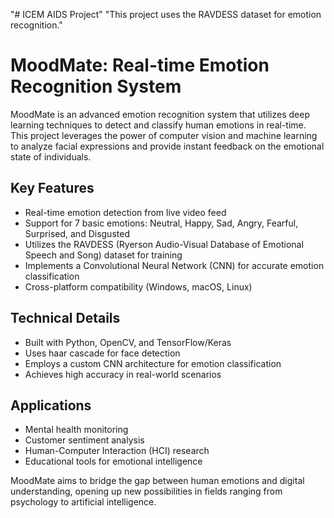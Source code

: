 "# ICEM AIDS Project" 
"This project uses the RAVDESS dataset for emotion recognition." 

# MoodMate: Real-time Emotion Recognition System

MoodMate is an advanced emotion recognition system that utilizes deep learning techniques to detect and classify human emotions in real-time. This project leverages the power of computer vision and machine learning to analyze facial expressions and provide instant feedback on the emotional state of individuals.

## Key Features

- Real-time emotion detection from live video feed
- Support for 7 basic emotions: Neutral, Happy, Sad, Angry, Fearful, Surprised, and Disgusted
- Utilizes the RAVDESS (Ryerson Audio-Visual Database of Emotional Speech and Song) dataset for training
- Implements a Convolutional Neural Network (CNN) for accurate emotion classification
- Cross-platform compatibility (Windows, macOS, Linux)

## Technical Details

- Built with Python, OpenCV, and TensorFlow/Keras
- Uses haar cascade for face detection
- Employs a custom CNN architecture for emotion classification
- Achieves high accuracy in real-world scenarios

## Applications

- Mental health monitoring
- Customer sentiment analysis
- Human-Computer Interaction (HCI) research
- Educational tools for emotional intelligence

MoodMate aims to bridge the gap between human emotions and digital understanding, opening up new possibilities in fields ranging from psychology to artificial intelligence.

